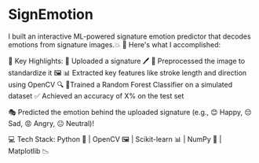 # SignEmotion
I built an interactive ML-powered signature emotion predictor that decodes emotions from signature images.💥
🔧 Here's what I accomplished:

🔹️ Key Highlights:
📂 Uploaded a signature 🖊️
🧹 Preprocessed the image to standardize it 🖼️
📊 Extracted key features like stroke length and direction using OpenCV 🔍
🌲Trained a Random Forest Classifier on a simulated dataset
✅ Achieved an accuracy of X% on the test set 

🎭 Predicted the emotion behind the uploaded signature (e.g., 😊 Happy, 😔 Sad, 😡 Angry, 😐 Neutral)!

💻 Tech Stack:
Python 🐍 | OpenCV 🖼️ | Scikit-learn 📊 | NumPy 🔢 | Matplotlib 📉
